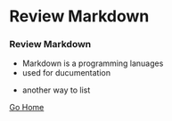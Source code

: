 # Review Markdown

### Review Markdown
* Markdown is a programming lanuages
* used for ducumentation
- another way to list

[Go Home](../README.md)
